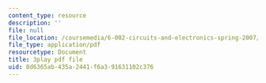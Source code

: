 ```yaml
---
content_type: resource
description: ''
file: null
file_location: /coursemedia/6-002-circuits-and-electronics-spring-2007/8d6365ab435a2441f6a391631102c376_Nijya-QJ45Y.pdf
file_type: application/pdf
resourcetype: Document
title: 3play pdf file
uid: 8d6365ab-435a-2441-f6a3-91631102c376
---
```

